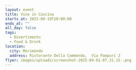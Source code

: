 ```yaml
---
layout: event
title: Vino in Cascina
starts_at: 2025-09-19T20:00:00
ends_at: ""
all_day: false
tags:
  - Divertimento
  - Food & Drink
location:
  city: Morimondo
  address: Ristorante Della Commenda,  Via Pampuri 2
flyer: images/uploads/screenshot-2025-09-01-07.31.15-.png
---
```

